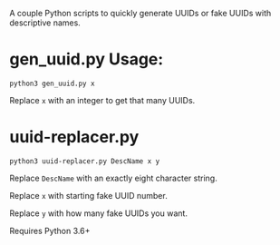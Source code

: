A couple Python scripts to quickly generate UUIDs or fake UUIDs with descriptive names.

# gen_uuid.py Usage:
```
python3 gen_uuid.py x
```
Replace `x` with an integer to get that many UUIDs.

# uuid-replacer.py
```
python3 uuid-replacer.py DescName x y
```
Replace `DescName` with an exactly eight character string.

Replace `x` with starting fake UUID number.

Replace `y` with how many fake UUIDs you want.


Requires Python 3.6+
